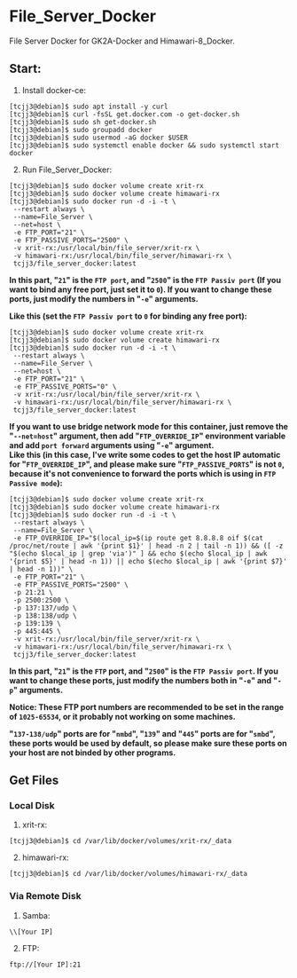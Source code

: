 # File_Server_Docker
File Server Docker for GK2A-Docker and Himawari-8_Docker.


## Start:

1. Install docker-ce:
```
[tcjj3@debian]$ sudo apt install -y curl
[tcjj3@debian]$ curl -fsSL get.docker.com -o get-docker.sh
[tcjj3@debian]$ sudo sh get-docker.sh
[tcjj3@debian]$ sudo groupadd docker
[tcjj3@debian]$ sudo usermod -aG docker $USER
[tcjj3@debian]$ sudo systemctl enable docker && sudo systemctl start docker
```

2. Run File_Server_Docker:
```
[tcjj3@debian]$ sudo docker volume create xrit-rx
[tcjj3@debian]$ sudo docker volume create himawari-rx
[tcjj3@debian]$ sudo docker run -d -i -t \
 --restart always \
 --name=File_Server \
 --net=host \
 -e FTP_PORT="21" \
 -e FTP_PASSIVE_PORTS="2500" \
 -v xrit-rx:/usr/local/bin/file_server/xrit-rx \
 -v himawari-rx:/usr/local/bin/file_server/himawari-rx \
 tcjj3/file_server_docker:latest
```

**In this part, "`21`" is the `FTP port`, and "`2500`" is the `FTP Passiv port` (If you want to bind any free port, just set it to `0`). If you want to change these ports, just modify the numbers in "`-e`" arguments.**
<br>

**Like this (set the `FTP Passiv port` to `0` for binding any free port):**
```
[tcjj3@debian]$ sudo docker volume create xrit-rx
[tcjj3@debian]$ sudo docker volume create himawari-rx
[tcjj3@debian]$ sudo docker run -d -i -t \
 --restart always \
 --name=File_Server \
 --net=host \
 -e FTP_PORT="21" \
 -e FTP_PASSIVE_PORTS="0" \
 -v xrit-rx:/usr/local/bin/file_server/xrit-rx \
 -v himawari-rx:/usr/local/bin/file_server/himawari-rx \
 tcjj3/file_server_docker:latest
```

**If you want to use bridge network mode for this container, just remove the "`--net=host`" argument, then add "`FTP_OVERRIDE_IP`" environment variable and add `port forward` arguments using "`-e`" argument.**
<br>
**Like this (in this case, I've write some codes to get the host IP automatic for "`FTP_OVERRIDE_IP`", and please make sure "`FTP_PASSIVE_PORTS`" is not `0`, because it's not convenience to forward the ports which is using in `FTP Passive mode`):**
```
[tcjj3@debian]$ sudo docker volume create xrit-rx
[tcjj3@debian]$ sudo docker volume create himawari-rx
[tcjj3@debian]$ sudo docker run -d -i -t \
 --restart always \
 --name=File_Server \
 -e FTP_OVERRIDE_IP="$(local_ip=$(ip route get 8.8.8.8 oif $(cat /proc/net/route | awk '{print $1}' | head -n 2 | tail -n 1)) && ([ -z "$(echo $local_ip | grep 'via')" ] && echo $(echo $local_ip | awk '{print $5}' | head -n 1)) || echo $(echo $local_ip | awk '{print $7}' | head -n 1))" \
 -e FTP_PORT="21" \
 -e FTP_PASSIVE_PORTS="2500" \
 -p 21:21 \
 -p 2500:2500 \
 -p 137:137/udp \
 -p 138:138/udp \
 -p 139:139 \
 -p 445:445 \
 -v xrit-rx:/usr/local/bin/file_server/xrit-rx \
 -v himawari-rx:/usr/local/bin/file_server/himawari-rx \
 tcjj3/file_server_docker:latest
```
**In this part, "`21`" is the `FTP` port, and "`2500`" is the `FTP Passiv port`. If you want to change these ports, just modify the numbers both in "`-e`" and "`-p`" arguments.**
<br>

**Notice: These FTP port numbers are recommended to be set in the range of `1025-65534`, or it probably not working on some machines.**
<br>

**"`137-138/udp`" ports are for "`nmbd`", "`139`" and "`445`" ports are for "`smbd`", these ports would be used by default, so please make sure these ports on your host are not binded by other programs.**


## Get Files

### Local Disk
1. xrit-rx:
```
[tcjj3@debian]$ cd /var/lib/docker/volumes/xrit-rx/_data
```
2. himawari-rx:
```
[tcjj3@debian]$ cd /var/lib/docker/volumes/himawari-rx/_data
```

### Via Remote Disk

1. Samba:
```
\\[Your IP]
```

2. FTP:
```
ftp://[Your IP]:21
```

